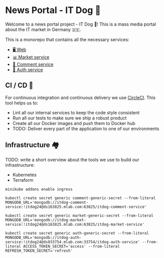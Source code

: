 # News Portal - IT Dog 📰

Welcome to a news portal project - IT Dog 👋! This is a mass media portal about the IT market in Germany 🇩🇪.

This is a monorepo that contains all the necessary services:

- [🖥 Web](./web/README.md)
- [📊 Market service](./api/services/market/README.md)
- [💬 Comment service](./api/services/comment/README.md)
- [💬 Auth service](./api/services/auth/README.md)

## CI / CD 🚀

For continuous integration and continuous delivery we use [CircleCI](https://circleci.com/).
This tool helps us to:

- Lint all our internal services to keep the code style consistent
- Run all our tests to make sure we ship a robust product
- Create all our Docker images and push them to Docker hub
- TODO: Deliver every part of the application to one of our environments

## Infrastructure 🏘

TODO: write a short overview about the tools we use to build our infrastructure:

- Kubernetes
- Terraform

`minikube addons enable ingress`

`kubectl create secret generic comment-generic-secret --from-literal MONGODB_URL='mongodb://itdog-comment-service:!itdog24@ds163825.mlab.com:63825/itdog-comment-service'`

`kubectl create secret generic market-generic-secret --from-literal MONGODB_URL='mongodb://itdog-market-service:!itdog24@ds163825.mlab.com:63825/itdog-market-service'`

`kubectl create secret generic auth-generic-secret --from-literal MONGODB_URL='mongodb://itdog-auth-service:!itdog24@ds033754.mlab.com:33754/itdog-auth-service' --from-literal ACCESS_TOKEN_SECRET='access' --from-literal REFRESH_TOKEN_SECRET='refresh'`
